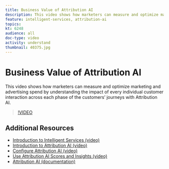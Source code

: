 ```yaml
---
title: Business Value of Attribution AI
description: This video shows how marketers can measure and optimize marketing and advertising spend by understanding the impact of every individual customer interaction across each phase of the customers’ journeys with Attribution AI.
feature: intelligent-services, attribution-ai
topics:
kt: 6248
audience: all
doc-type: video
activity: understand
thumbnail: 40375.jpg
---
```


# Business Value of Attribution AI

This video shows how marketers can measure and optimize marketing and advertising spend by understanding the impact of every individual customer interaction across each phase of the customers’ journeys with Attribution AI.

>[!VIDEO](https://video.tv.adobe.com/v/40375?quality=12&learn=on)

## Additional Resources

* [Introduction to Intelligent Services (video)](introduction-to-intelligent-services.md)
* [Introduction to Attribution AI (video)](introduction-to-attribution-ai.md)
* [Configure Attribution AI (video)](configure-attribution-ai.md)
* [Use Attribution AI Scores and Insights (video)](use-attribution-ai-scores-and-insights.md)
* [Attribution AI (documentation)](https://docs.adobe.com/content/help/en/experience-platform/intelligent-services/attribution-ai/overview.html)